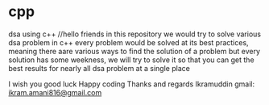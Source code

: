 # cpp
dsa using c++
//hello friends
in this repository we would try to solve various dsa problem in c++
every problem would be solved at its best practices, meaning there aare various ways to find the solution of a problem
but every solution has some weekness, we will try to solve it so that you can get the best results for nearly all dsa problem at a single place

I wish you good luck
Happy coding
Thanks and regards Ikramuddin
gmail: ikram.amani816@gmail.com
